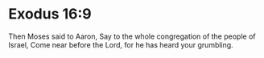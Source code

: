 # Exodus 16:9

Then Moses said to Aaron, Say to the whole congregation of the people of Israel, Come near before the Lord, for he has heard your grumbling.
